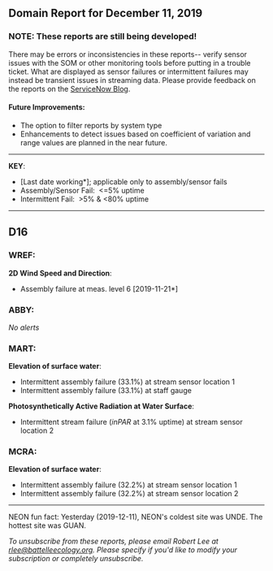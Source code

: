 ## Domain Report for December 11, 2019


### NOTE: These reports are still being developed!
There may be errors or inconsistencies in these reports-- verify sensor issues with the SOM or other monitoring tools before putting in a trouble ticket. What are displayed as sensor failures or intermittent failures may instead be transient issues in streaming data.
Please provide feedback on the reports on the [ServiceNow Blog](https://neon.service-now.com/community?id=community_blog&sys_id=9b4fbe8adbed734017ecf9041d9619be).

#### Future Improvements: 
 - The option to filter reports by system type 
 - Enhancements to detect issues based on coefficient of variation and range values are planned in the near future.

***

**KEY**:

 - [Last date working*]; applicable only to assembly/sensor fails
 - Assembly/Sensor Fail:&nbsp;&nbsp;<=5% uptime
 - Intermittent Fail:&nbsp;&nbsp;>5% & <80% uptime

***
## D16

### WREF:

**2D Wind Speed and Direction**:
 - Assembly failure at meas. level 6 [2019-11-21*]

### ABBY:

_No alerts_

### MART:

**Elevation of surface water**:
 - Intermittent assembly failure (33.1%) at stream sensor location 1
 - Intermittent assembly failure (33.1%) at staff gauge

**Photosynthetically Active Radiation at Water Surface**:
 - Intermittent stream failure (_inPAR_ at 3.1% uptime) at stream sensor location 2

### MCRA:

**Elevation of surface water**:
 - Intermittent assembly failure (32.2%) at stream sensor location 1
 - Intermittent assembly failure (32.2%) at stream sensor location 2

***
NEON fun fact: Yesterday (2019-12-11), NEON's coldest site was UNDE. The hottest site was GUAN.

_To unsubscribe from these reports, please email Robert Lee at rlee@battelleecology.org. Please specify if you'd like to modify your subscription or completely unsubscribe._
